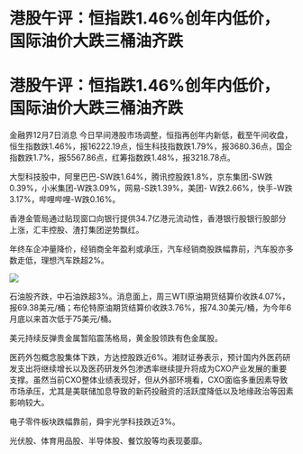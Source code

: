 # 港股午评：恒指跌1.46%创年内低价，国际油价大跌三桶油齐跌

# 港股午评：恒指跌1.46%创年内低价，国际油价大跌三桶油齐跌

金融界12月7日消息
今日早间港股市场调整，恒指再创年内新低，截至午间收盘，恒生指数跌1.46%，报16222.19点，恒生科技指数跌1.79%，报3680.36点，国企指数跌1.7%，报5567.86点，红筹指数跌1.48%，报3218.78点。

大型科技股中，阿里巴巴-SW跌1.64%，腾讯控股跌1.8%，京东集团-SW跌0.39%，小米集团-W跌3.09%，网易-S跌1.39%，美团-
W跌2.66%，快手-W跌3.17%，哔哩哔哩-W跌0.16%。

香港金管局通过贴现窗口向银行提供34.7亿港元流动性，香港银行股银行股部分上涨，汇丰控股、渣打集团逆势飘红。

年终车企冲量降价，经销商全年盈利或承压，汽车经销商股跌幅靠前，汽车股亦多数走低，理想汽车跌超2%。

![](https://inews.gtimg.com/news_bt/OVI50QST8YPdpuRRvetimKTAn2q6A7bMygwWk6hW10gQ0AA/1000)

石油股齐跌，中石油跌超3%。消息面上，周三WTI原油期货结算价收跌4.07%，报69.38美元/桶；布伦特原油期货结算价收跌3.76%，报74.30美元/桶，为今年6月底以来首次低于75美元/桶。

美元持续反弹贵金属暂陷震荡格局，黄金股领跌有色金属股。

医药外包概念股集体下跌，方达控股跌近6%。湘财证券表示，预计国内外医药研发支出将继续增长以及医药研发外包渗透率继续提升将成为CXO产业发展的重要支撑。虽然当前CXO整体业绩表现好，但从外部环境看，CXO面临多重因素导致市场承压，尤其是美联储加息导致的新药投融资的活跃度降低以及地缘政治等因素影响较大。

电子零件板块跌幅靠前，舜宇光学科技跌近3%。

光伏股、体育用品股、半导体股、餐饮股等均表现萎靡。

